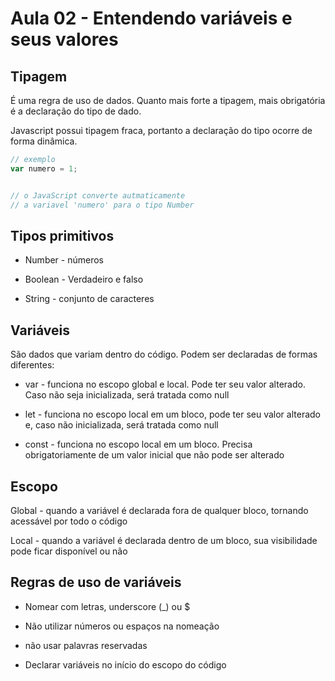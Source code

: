 # Aula 02 - Entendendo variáveis e seus valores

## Tipagem

É uma regra de uso de dados. Quanto mais forte a tipagem, mais obrigatória é a declaração do tipo de dado.

Javascript possui tipagem fraca, portanto a declaração do tipo ocorre de forma dinâmica. 

```javascript
// exemplo
var numero = 1;


// o JavaScript converte autmaticamente 
// a variavel 'numero' para o tipo Number
```

## Tipos primitivos

- Number - números

- Boolean - Verdadeiro e falso

- String - conjunto de caracteres

## Variáveis

São dados que variam dentro do código. Podem ser declaradas de formas diferentes:

- var - funciona no escopo global e local. Pode ter seu valor alterado. Caso não seja inicializada, será tratada como null

- let - funciona no escopo local em um bloco, pode ter seu valor alterado e, caso não inicializada, será tratada como null

- const - funciona no escopo local em um bloco. Precisa obrigatoriamente de um valor inicial que não pode ser alterado

## Escopo

Global - quando a variável é declarada fora de qualquer bloco, tornando acessável por todo o código

Local - quando a variável é declarada dentro de um bloco, sua visibilidade pode ficar disponível ou não

## Regras de uso de variáveis

- Nomear com letras, underscore (_) ou $

- Não utilizar números ou espaços na nomeação

- não usar palavras reservadas

- Declarar variáveis no início do escopo do código

# 
